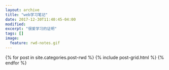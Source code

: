 ```yaml
---
layout: archive
title: "web学习笔记"
date: 2017-12-30T11:40:45-04:00
modified:
excerpt: "很爱学习的证明"
tags: []
image: 
  feature: rwd-notes.gif
---
```



<div class="tiles">
{% for post in site.categories.post-rwd %}
  {% include post-grid.html %}
{% endfor %}
</div><!-- /.tiles 把所有categories 有 post-rwd 的列出来-->